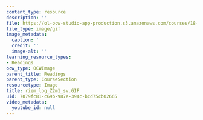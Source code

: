 ```yaml
---
content_type: resource
description: ''
file: https://ol-ocw-studio-app-production.s3.amazonaws.com/courses/18-04-complex-variables-with-applications-fall-1999/7079fc81c69b987e394cbcd75cb02665_riem_log_Z2m1_sv.GIF
file_type: image/gif
image_metadata:
  caption: ''
  credit: ''
  image-alt: ''
learning_resource_types:
- Readings
ocw_type: OCWImage
parent_title: Readings
parent_type: CourseSection
resourcetype: Image
title: riem_log_Z2m1_sv.GIF
uid: 7079fc81-c69b-987e-394c-bcd75cb02665
video_metadata:
  youtube_id: null
---
```

